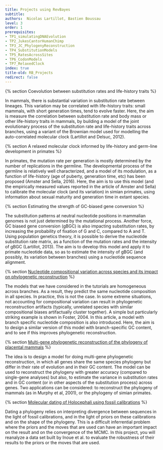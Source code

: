 ```yaml
---
title: Projects using RevBayes
subtitle:
authors:  Nicolas Lartillot, Bastien Boussau
level: 3
order: 1
prerequisites:
- TP1_simulatingDNAEvolution
- TP2_JukesCantorHumanChimp
- TP3_JC_PhylogenyReconstruction
- TP4_SubstitutionModels
- TP5_RatesAcrossSites
- TP6_CodonModels
- TP7_RelaxedClock
index: true
title-old: RB_Projects
redirect: false
---
```



{% section Coevolution between substitution rates and life-history traits %}

In mammals, there is substantial variation in substitution rate between lineages. This variation may be correlated with life-history traits: small mammals, with short generation times, tend to evolve faster. Here, the aim is measure the correlation between substitution rate and body mass or other life-history traits in mammals, by building a model of the joint evolutionary process of the substitution rate and life-history traits across branches, using a variant of the Brownian model used for modelling the auto-correlated molecular clock (Lartillot and Delsuc, 2012).

{% section A relaxed molecular clock informed by life-history and germ-line development in primates %}

In primates, the mutation rate per generation is mostly determined by the number of replications in the germline. The developmental process of the germline is relatively well characterized, and a model of its modulation, as a function of life-history (age of puberty, generation time, etc) has been proposed (Amster and Sella, 2016). Here, the aim is to use this model (and the empirically measured values reported in the article of Amster and Sella) to calibrate the molecular clock (and its variation) in simian primates, using information about sexual maturity and generation time in extant species.

{% section Estimating the strength of GC-biased gene conversion %}

The substitution patterns at neutral nucleotide positions in mammalian genomes is not just determined by the mutational process. Another force, GC biased gene conversion (gBGC) is also impacting substitution rates, by increasing the probability of fixation of G and C, compared to A and T. Using population genetics theory, it is possible to derive the nucleotide substitution rate matrix, as a function of the mutation rates and the intensity of gBGC (Lartillot, 2013). The aim is to develop this model and apply it to primate nucleotide data, so as to estimate the intensity of gBGC (and possibly, its variation between branches) using a nucleotide sequence alignment.

{% section [Nucleotide compositional variation across species and its impact on phylogenetic reconstruction](SystBiol2004Foster-1.pdf) %}

The models that we have considered in the tutorials are homogeneous across branches. As a result, they predict the same nucleotide composition in all species. In practice, this is not the case. In some extreme situations, not accounting for compositional variation can result in phylogenetic reconstruction artifacts (typically, unrelated species with similar compositional biases artifactually cluster together). A simple but particularly striking example is shown in Foster, 2004. In this article, a model with branch specific nucleotide composition is also introduced. Here, the aim is to design a similar version of this model with branch-specific GC content, and to see if this improves phylogenetic reconstruction.

{% section [Multi-gene phylogenetic reconstruction of the phylogeny of placental mammals](Science2001Murphy.pdf) %}

The idea is to design a model for doing multi-gene phylogenetic reconstruction, in which all genes share the same species phylogeny but differ in their rate of evolution and in their GC content. The model can be used to reconstruct the phylogeny with greater accuracy (compared to single-gene analyses) but also, to estimate the variance in substitution rates and in GC content (or in other aspects of the substitution process) across genes. Two applications can be considered: to reconstruct the phylogeny of mammals (as in Murphy et al, 2001), or the phylogeny of simian primates.

{% section [Molecular dating of Holocephali using fossil calibrations](msq147.pdf) %}

Dating a phylogeny relies on interpreting divergence between sequences in the light of fossil calibrations, and in the light of priors on these calibrations and on the shape of the phylogeny. This is a difficult inferrential problem where the priors and the moves that are used can have an important impact on the result and on the convergence of the MCMC. In this project, you will reanalyze a data set built by Inoue et al. to evaluate the robustness of their results to the priors or the moves that are used.
